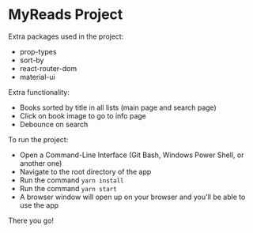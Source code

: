 # MyReads Project

Extra packages used in the project:
- prop-types
- sort-by
- react-router-dom
- material-ui

Extra functionality:
- Books sorted by title in all lists (main page and search page)
- Click on book image to go to info page
- Debounce on search

To run the project:
- Open a Command-Line Interface (Git Bash, Windows Power Shell, or another one)
- Navigate to the root directory of the app
- Run the command `yarn install`
- Run the command `yarn start`
- A browser window will open up on your browser and you'll be able to use the app

There you go!
